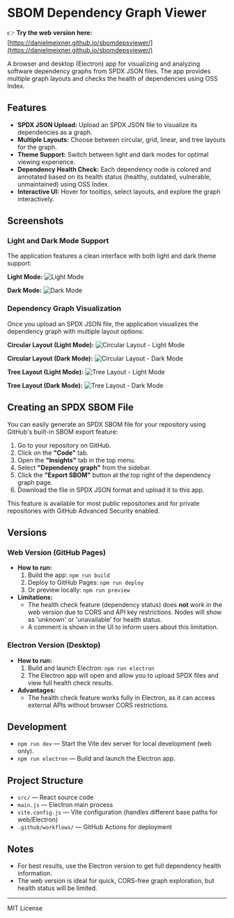 

# SBOM Dependency Graph Viewer

👉 **Try the web version here:** [https://danielmeixner.github.io/sbomdepsviewer/](https://danielmeixner.github.io/sbomdepsviewer/)

A browser and desktop (Electron) app for visualizing and analyzing software dependency graphs from SPDX JSON files. The app provides multiple graph layouts and checks the health of dependencies using OSS Index.

## Features
- **SPDX JSON Upload:** Upload an SPDX JSON file to visualize its dependencies as a graph.
- **Multiple Layouts:** Choose between circular, grid, linear, and tree layouts for the graph.
- **Theme Support:** Switch between light and dark modes for optimal viewing experience.
- **Dependency Health Check:** Each dependency node is colored and annotated based on its health status (healthy, outdated, vulnerable, unmaintained) using OSS Index.
- **Interactive UI:** Hover for tooltips, select layouts, and explore the graph interactively.

## Screenshots

### Light and Dark Mode Support
The application features a clean interface with both light and dark theme support:

**Light Mode:**
![Light Mode](https://github.com/user-attachments/assets/ee7e8d6a-8d74-4c09-b584-0cef1501c609)

**Dark Mode:**
![Dark Mode](https://github.com/user-attachments/assets/3337da26-4b8b-41ce-b43e-21fd4e0bbcc1)

### Dependency Graph Visualization
Once you upload an SPDX JSON file, the application visualizes the dependency graph with multiple layout options:

**Circular Layout (Light Mode):**
![Circular Layout - Light Mode](https://github.com/user-attachments/assets/45527f2e-eecc-479c-abf5-e1560132e1ba)

**Circular Layout (Dark Mode):**
![Circular Layout - Dark Mode](https://github.com/user-attachments/assets/981cbb5d-872b-472b-ab16-9244ad41b060)

**Tree Layout (Light Mode):**
![Tree Layout - Light Mode](https://github.com/user-attachments/assets/0a95719a-4562-44fa-93af-b8fa6333059d)

**Tree Layout (Dark Mode):**
![Tree Layout - Dark Mode](placeholder-for-dark-mode-tree-view)

## Creating an SPDX SBOM File
You can easily generate an SPDX SBOM file for your repository using GitHub's built-in SBOM export feature:

1. Go to your repository on GitHub.
2. Click on the **"Code"** tab.
3. Open the **"Insights"** tab in the top menu.
4. Select **"Dependency graph"** from the sidebar.
5. Click the **"Export SBOM"** button at the top right of the dependency graph page.
6. Download the file in SPDX JSON format and upload it to this app.

This feature is available for most public repositories and for private repositories with GitHub Advanced Security enabled.

## Versions

### Web Version (GitHub Pages)
- **How to run:**
  1. Build the app: `npm run build`
  2. Deploy to GitHub Pages: `npm run deploy`
  3. Or preview locally: `npm run preview`
- **Limitations:**
  - The health check feature (dependency status) does **not** work in the web version due to CORS and API key restrictions. Nodes will show as 'unknown' or 'unavailable' for health status.
  - A comment is shown in the UI to inform users about this limitation.

### Electron Version (Desktop)
- **How to run:**
  1. Build and launch Electron: `npm run electron`
  2. The Electron app will open and allow you to upload SPDX files and view full health check results.
- **Advantages:**
  - The health check feature works fully in Electron, as it can access external APIs without browser CORS restrictions.

## Development
- `npm run dev` — Start the Vite dev server for local development (web only).
- `npm run electron` — Build and launch the Electron app.

## Project Structure
- `src/` — React source code
- `main.js` — Electron main process
- `vite.config.js` — Vite configuration (handles different base paths for web/Electron)
- `.github/workflows/` — GitHub Actions for deployment

## Notes
- For best results, use the Electron version to get full dependency health information.
- The web version is ideal for quick, CORS-free graph exploration, but health status will be limited.

---

MIT License
